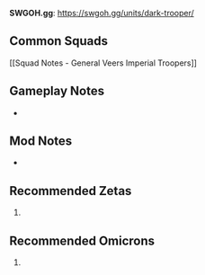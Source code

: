 **SWGOH.gg**: https://swgoh.gg/units/dark-trooper/

## Common Squads

[[Squad Notes - General Veers Imperial Troopers]]

## Gameplay Notes

 - 

## Mod Notes

 - 

## Recommended Zetas

1. 

## Recommended Omicrons

1. 